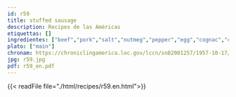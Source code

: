 ```yaml
---
id: r59
title: stuffed sausage
description: Recipes de las Américas
etiquettas: []
ingredientes: ["beef","pork","salt","nutmeg","pepper","egg","cognac","cracker meal","ham"]
plato: ["main"]
chronam: https://chroniclingamerica.loc.gov/lccn/sn82001257/1957-10-17/ed-1/seq-5/
jpg: r59.jpg
pdf: r59_en.pdf
---
```


{{< readFile file="./html/recipes/r59.en.html">}}